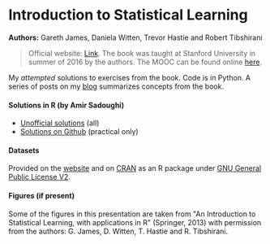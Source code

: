 # Introduction to Statistical Learning
**Authors:** Gareth James, Daniela Witten, Trevor Hastie and Robert Tibshirani


> Official website: [Link](https://www-bcf.usc.edu/~gareth/ISL/). The book was taught at Stanford University in summer of 2016 by the authors. The MOOC can be found online [here](https://lagunita.stanford.edu/courses/HumanitiesSciences/StatLearning/Winter2016/about).

My *attempted* solutions to exercises from the book. Code is in Python. A series of posts on my [blog](https://alisiina.github.io) summarizes concepts from the book.


#### Solutions in R (by Amir Sadoughi)
* [Unofficial solutions](https://blog.princehonest.com/stat-learning/) (all)
* [Solutions on Github](https://github.com/asadoughi/stat-learning) (practical only)

#### Datasets
Provided on the [website](https://www-bcf.usc.edu/~gareth/ISL/data.html) and on [CRAN](https://cran.r-project.org/web/packages/ISLR/index.html) as an R package under [GNU General Public License V2](https://cran.r-project.org/web/licenses/GPL-2).


#### Figures (if present)
Some of the figures in this presentation are taken from "An Introduction to Statistical Learning, with applications in R"  (Springer, 2013) with permission from the authors: G. James, D. Witten,  T. Hastie and R. Tibshirani.